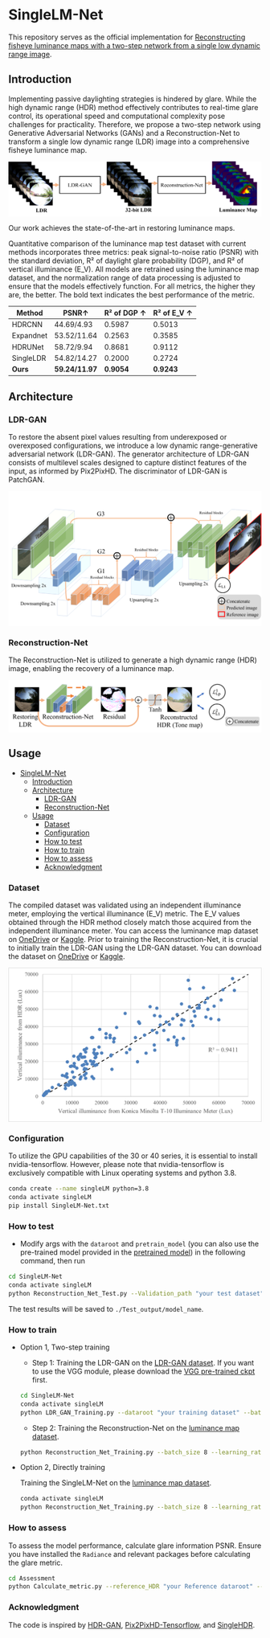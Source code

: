 # SingleLM-Net

This repository serves as the official implementation for [Reconstructing fisheye luminance maps with a two-step network from a single low dynamic range image](https://doi.org/10.1016/j.autcon.2024.105294).

## Introduction

Implementing passive daylighting strategies is hindered by glare. While the high dynamic range (HDR) method effectively contributes to real-time glare control, its operational speed and computational complexity pose challenges for practicality. Therefore, we propose a two-step network using Generative Adversarial Networks (GANs) and a Reconstruction-Net to transform a single low dynamic range (LDR) image into a comprehensive fisheye luminance map.

<p align="center">
  <img src="./Figures/model.png"  alt="" align=center />
</p>

Our work achieves the state-of-the-art in restoring luminance maps.

Quantitative comparison of the luminance map test dataset with current methods incorporates three metrics: peak signal-to-noise ratio (PSNR) with the standard deviation, R² of daylight glare probability (DGP), and R² of vertical illuminance (E_V). All models are retrained using the luminance map dataset, and the normalization range of data processing is adjusted to ensure that the models effectively function. For all metrics, the higher they are, the better. The bold text indicates the best performance of the metric.

| Method       | PSNR↑          | R² of DGP ↑  | R² of E_V ↑ |
|--------------|----------------|--------------|--------------|
| HDRCNN  | 44.69/4.93     | 0.5987       | 0.5013       |
| Expandnet | 53.52/11.64   | 0.2563       | 0.3585       |
| HDRUNet | 58.72/9.94      | 0.8681       | 0.9112       |
| SingleLDR | 54.82/14.27   | 0.2000       | 0.2724       |
| **Ours**    | **59.24/11.97**    | **0.9054**       | **0.9243**       |

## Architecture

### LDR-GAN

To restore the absent pixel values resulting from underexposed or overexposed configurations, we introduce a low dynamic range-generative adversarial network (LDR-GAN). The generator architecture of LDR-GAN consists of multilevel scales designed to capture distinct features of the input, as informed by Pix2PixHD. The discriminator of LDR-GAN is PatchGAN.

<p align="center">
  <img src="./Figures/LDR-GAN.png"  alt="" align=center />
</p>

### Reconstruction-Net

The Reconstruction-Net is utilized to generate a high dynamic range (HDR) image, enabling the recovery of a luminance map.

<p align="center">
  <img src="./Figures/Reconstruction-Net.png"  alt="" align=center />
</p>

## Usage 

- [SingleLM-Net](#singlelm-net)
  - [Introduction](#introduction)
  - [Architecture](#architecture)
    - [LDR-GAN](#ldr-gan)
    - [Reconstruction-Net](#reconstruction-net)
  - [Usage](#usage)
    - [Dataset](#dataset)
    - [Configuration](#configuration)
    - [How to test](#how-to-test)
    - [How to train](#how-to-train)
    - [How to assess](#how-to-assess)
    - [Acknowledgment](#acknowledgment)

### Dataset

The compiled dataset was validated using an independent illuminance meter, employing the vertical illuminance (E_V) metric. The E_V values obtained through the HDR method closely match those acquired from the independent illuminance meter. You can access the luminance map dataset on [OneDrive](https://sjtueducn-my.sharepoint.com/:u:/g/personal/1063175952_sjtu_edu_cn/EdTeVZ5LFTlDjNOn3Vk30nQBkMn8yl4MgP6NJZQquk6vUw?e=QI9gfJ) or [Kaggle](https://www.kaggle.com/datasets/shikangwen/luminance-map-dataset). Prior to training the Reconstruction-Net, it is crucial to initially train the LDR-GAN using the LDR-GAN dataset. You can download the dataset on [OneDrive](https://sjtueducn-my.sharepoint.com/:u:/g/personal/1063175952_sjtu_edu_cn/EWFrVCdjk7BEja3-D_MFuPUBAI_NPhf6u6yTykmJt_gY0Q?e=NIEpxj) or [Kaggle](https://www.kaggle.com/datasets/shikangwen/ldr-gan-dataset).

<p align="center">
  <img src="./Figures/Comparedwithmeter.png"  alt="" align=center />
</p>

### Configuration
To utilize the GPU capabilities of the 30 or 40 series, it is essential to install nvidia-tensorflow. However, please note that nvidia-tensorflow is exclusively compatible with Linux operating systems and python 3.8.

```bash
conda create --name singleLM python=3.8
conda activate singleLM
pip install SingleLM-Net.txt
```

### How to test

- Modify args with the `dataroot` and `pretrain_model` (you can also use the pre-trained model provided in the [pretrained model](https://sjtueducn-my.sharepoint.com/:u:/g/personal/1063175952_sjtu_edu_cn/EU2RYKbbC-pAleOCopcO5w8BV-tmJQ5k4P5emIDBP6Dudg?e=gPA9He)) in the following command, then run

```bash
cd SingleLM-Net
conda activate singleLM
python Reconstruction_Net_Test.py --Validation_path "your test dataset" --Checkpoint_path "your pre-trained model" --save_hdr False --two_stage_network Unet --final_output_mask True --model_name model_name
```

The test results will be saved to `./Test_output/model_name`.

### How to train

- Option 1, Two-step training
  - Step 1: Training the LDR-GAN on the [LDR-GAN dataset](https://sjtueducn-my.sharepoint.com/:u:/g/personal/1063175952_sjtu_edu_cn/EWFrVCdjk7BEja3-D_MFuPUBAI_NPhf6u6yTykmJt_gY0Q?e=NIEpxj). If you want to use the VGG module, please download the [VGG pre-trained ckpt](https://sjtueducn-my.sharepoint.com/:u:/g/personal/1063175952_sjtu_edu_cn/EdnoY01gNnhFvf2a5bTqfYQBHb28DuVYo1BxGl3G0q8Vjg?e=dhNyHK) first.

  ```bash
  cd SingleLM-Net
  conda activate singleLM
  python LDR_GAN_Training.py --dataroot "your training dataset" --batch_size 8 --D_lr 0.00001 --G_lr 0.00001 --vgg True --ckpt_vgg "your vgg pre-trained ckpt" --vgg_ratio 0.001  --Validation True --Validation_path "your validation dataset"  --model_name model_name
  ```

  - Step 2: Training the Reconstruction-Net on the [luminance map dataset](https://sjtueducn-my.sharepoint.com/:u:/g/personal/1063175952_sjtu_edu_cn/EdTeVZ5LFTlDjNOn3Vk30nQBkMn8yl4MgP6NJZQquk6vUw?e=QI9gfJ).

  ```bash
  python Reconstruction_Net_Training.py --batch_size 8 --learning_rate 0.0001 --vgg True --ckpt_vgg "your vgg pre-trained ckpt" --vgg_ratio 0.001 --dataroot "your training dataset" --two_stage_network Unet --Validation True --Validation_path "your validation dataset" --restore_gan True --ckpt_gan "your pre-trained LDR-GAN model" --model_name model_name
  ```

- Option 2, Directly training

  Training the SingleLM-Net on the [luminance map dataset](https://sjtueducn-my.sharepoint.com/:u:/g/personal/1063175952_sjtu_edu_cn/EdTeVZ5LFTlDjNOn3Vk30nQBkMn8yl4MgP6NJZQquk6vUw?e=QI9gfJ).

  ```bash
  conda activate singleLM
  python Reconstruction_Net_Training.py --batch_size 8 --learning_rate 0.0001 --vgg True --ckpt_vgg "your vgg pre-trained ckpt" --vgg_ratio 0.001 --dataroot "your training dataset" --two_stage_network Unet --Validation True --Validation_path "your validation dataset" --restore_gan False --model_name model_name
  ```

### How to assess

To assess the model performance, calculate glare information PSNR. Ensure you have installed the `Radiance` and relevant packages before calculating the glare metric.

```bash
cd Assessment
python Calculate_metric.py --reference_HDR "your Reference dataroot" --Pred_HDR "your pred luminance map dataroot" --threads 12 --model_name model_name
```

### Acknowledgment

The code is inspired by [HDR-GAN](https://github.com/nonu116/HDR-GAN.git), [Pix2PixHD-Tensorflow](https://github.com/tiandiao123/Pix2PixHD-TensorFlow.git), and [SingleHDR](https://github.com/alex04072000/SingleHDR.git).